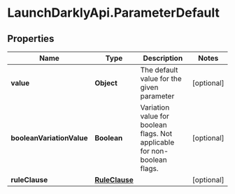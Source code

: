 # LaunchDarklyApi.ParameterDefault

## Properties

Name | Type | Description | Notes
------------ | ------------- | ------------- | -------------
**value** | **Object** | The default value for the given parameter | [optional] 
**booleanVariationValue** | **Boolean** | Variation value for boolean flags. Not applicable for non-boolean flags. | [optional] 
**ruleClause** | [**RuleClause**](RuleClause.md) |  | [optional] 


